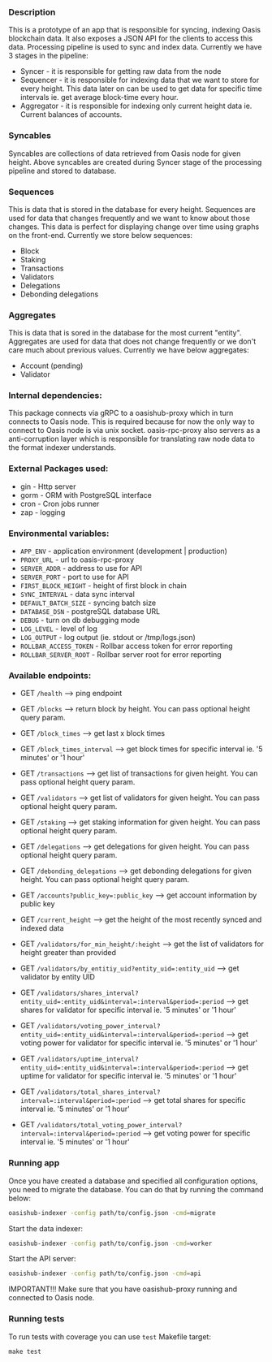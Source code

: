 ### Description

This is a prototype of an app that is responsible for syncing, indexing Oasis blockchain data. 
It also exposes a JSON API for the clients to access this data.
Processing pipeline is used to sync and index data. Currently we have 3 stages in the pipeline:
* Syncer - it is responsible for getting raw data from the node
* Sequencer - it is responsible for indexing data that we want to store for every height. This data later on 
can be used to get data for specific time intervals ie. get average block-time every hour.
* Aggregator - it is responsible for indexing only current height data ie. Current balances of accounts.

### Syncables
Syncables are collections of data retrieved from Oasis node for given height.
Above syncables are created during Syncer stage of the processing pipeline and stored to database.

### Sequences
This is data that is stored in the database for every height. Sequences are used for data that 
changes frequently and we want to know about those changes. This data is perfect for displaying change over time using graphs on the front-end.
Currently we store below sequences: 
* Block
* Staking
* Transactions
* Validators
* Delegations
* Debonding delegations

### Aggregates
This is data that is sored in the database for the most current "entity". Aggregates are used for data
that does not change frequently or we don't care much about previous values. 
Currently we have below aggregates:
* Account (pending)
* Validator

### Internal dependencies:
This package connects via gRPC to a oasishub-proxy which in turn connects to Oasis node.
This is required because for now the only way to connect to Oasis node is via unix socket.
oasis-rpc-proxy also servers as a anti-corruption layer which is responsible for translating raw node 
data to the format indexer understands.

### External Packages used:
* gin - Http server
* gorm - ORM with PostgreSQL interface
* cron - Cron jobs runner
* zap - logging 

### Environmental variables:

* `APP_ENV` - application environment (development | production) 
* `PROXY_URL` - url to oasis-rpc-proxy
* `SERVER_ADDR` - address to use for API
* `SERVER_PORT` - port to use for API
* `FIRST_BLOCK_HEIGHT` - height of first block in chain
* `SYNC_INTERVAL` - data sync interval
* `DEFAULT_BATCH_SIZE` - syncing batch size
* `DATABASE_DSN` - postgreSQL database URL
* `DEBUG` - turn on db debugging mode
* `LOG_LEVEL` - level of log
* `LOG_OUTPUT` - log output (ie. stdout or /tmp/logs.json)
* `ROLLBAR_ACCESS_TOKEN` - Rollbar access token for error reporting
* `ROLLBAR_SERVER_ROOT` - Rollbar server root for error reporting

### Available endpoints:

* GET    `/health`                     --> ping endpoint
* GET    `/blocks`           --> return block by height. You can pass optional height query param.
* GET    `/block_times`       --> get last x block times
* GET    `/block_times_interval` --> get block times for specific interval ie. '5 minutes' or '1 hour'
* GET    `/transactions`     --> get list of transactions for given height. You can pass optional height query param.
* GET    `/validators`       --> get list of validators for given height. You can pass optional height query param.
* GET    `/staking`          --> get staking information for given height. You can pass optional height query param.
* GET    `/delegations`      --> get delegations for given height. You can pass optional height query param.
* GET    `/debonding_delegations` --> get debonding delegations for given height. You can pass optional height query param.
* GET    `/accounts?public_key=:public_key`     --> get account information by public key
* GET    `/current_height`     --> get the height of the most recently synced and indexed data
* GET    `/validators/for_min_height/:height`     --> get the list of validators for height greater than provided
* GET    `/validators/by_entitiy_uid?entity_uid=:entity_uid`     --> get validator by entity UID
* GET    `/validators/shares_interval?entity_uid=:entity_uid&interval=:interval&period=:period`     --> get shares for validator for specific interval ie. '5 minutes' or '1 hour'
* GET    `/validators/voting_power_interval?entity_uid=:entity_uid&interval=:interval&period=:period`     --> get voting power for validator for specific interval ie. '5 minutes' or '1 hour'
* GET    `/validators/uptime_interval?entity_uid=:entity_uid&interval=:interval&period=:period`     --> get uptime for validator for specific interval ie. '5 minutes' or '1 hour'

* GET    `/validators/total_shares_interval?interval=:interval&period=:period`     --> get total shares for specific interval ie. '5 minutes' or '1 hour'
* GET    `/validators/total_voting_power_interval?interval=:interval&period=:period`     --> get voting power for specific interval ie. '5 minutes' or '1 hour'

### Running app

Once you have created a database and specified all configuration options, you
need to migrate the database. You can do that by running the command below:

```bash
oasishub-indexer -config path/to/config.json -cmd=migrate
```

Start the data indexer:

```bash
oasishub-indexer -config path/to/config.json -cmd=worker
```

Start the API server:

```bash
oasishub-indexer -config path/to/config.json -cmd=api
```

IMPORTANT!!! Make sure that you have oasishub-proxy running and connected to Oasis node.

### Running tests

To run tests with coverage you can use `test` Makefile target:
```shell script
make test
```

